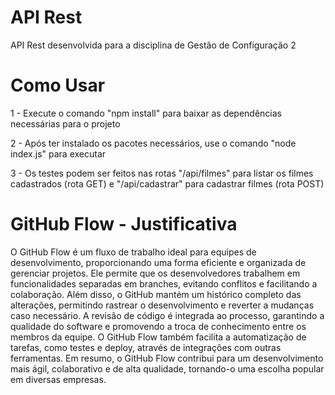 # API Rest

API Rest desenvolvida para a disciplina de Gestão de Configuração 2


# Como Usar

1 - Execute o comando "npm install" para baixar as dependências necessárias para o projeto

2 - Após ter instalado os pacotes necessários, use o comando "node index.js" para executar 

3 - Os testes podem ser feitos nas rotas "/api/filmes" para listar os filmes cadastrados (rota GET) e "/api/cadastrar" para cadastrar filmes (rota POST)


# GitHub Flow - Justificativa

O GitHub Flow é um fluxo de trabalho ideal para equipes de desenvolvimento, proporcionando uma forma eficiente e organizada de gerenciar projetos. Ele permite que os desenvolvedores trabalhem em funcionalidades separadas em branches, evitando conflitos e facilitando a colaboração. Além disso, o GitHub mantém um histórico completo das alterações, permitindo rastrear o desenvolvimento e reverter a mudanças caso necessário. A revisão de código é integrada ao processo, garantindo a qualidade do software e promovendo a troca de conhecimento entre os membros da equipe. O GitHub Flow também facilita a automatização de tarefas, como testes e deploy, através de integrações com outras ferramentas. Em resumo, o GitHub Flow contribui para um desenvolvimento mais ágil, colaborativo e de alta qualidade, tornando-o uma escolha popular em diversas empresas.
